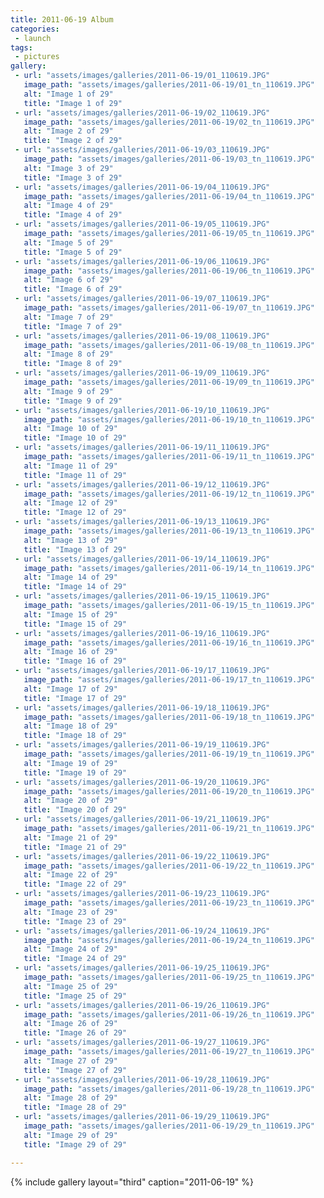 ```yaml
---
title: 2011-06-19 Album
categories:
 - launch
tags:
 - pictures
gallery:
 - url: "assets/images/galleries/2011-06-19/01_110619.JPG"
   image_path: "assets/images/galleries/2011-06-19/01_tn_110619.JPG"
   alt: "Image 1 of 29"
   title: "Image 1 of 29"
 - url: "assets/images/galleries/2011-06-19/02_110619.JPG"
   image_path: "assets/images/galleries/2011-06-19/02_tn_110619.JPG"
   alt: "Image 2 of 29"
   title: "Image 2 of 29"
 - url: "assets/images/galleries/2011-06-19/03_110619.JPG"
   image_path: "assets/images/galleries/2011-06-19/03_tn_110619.JPG"
   alt: "Image 3 of 29"
   title: "Image 3 of 29"
 - url: "assets/images/galleries/2011-06-19/04_110619.JPG"
   image_path: "assets/images/galleries/2011-06-19/04_tn_110619.JPG"
   alt: "Image 4 of 29"
   title: "Image 4 of 29"
 - url: "assets/images/galleries/2011-06-19/05_110619.JPG"
   image_path: "assets/images/galleries/2011-06-19/05_tn_110619.JPG"
   alt: "Image 5 of 29"
   title: "Image 5 of 29"
 - url: "assets/images/galleries/2011-06-19/06_110619.JPG"
   image_path: "assets/images/galleries/2011-06-19/06_tn_110619.JPG"
   alt: "Image 6 of 29"
   title: "Image 6 of 29"
 - url: "assets/images/galleries/2011-06-19/07_110619.JPG"
   image_path: "assets/images/galleries/2011-06-19/07_tn_110619.JPG"
   alt: "Image 7 of 29"
   title: "Image 7 of 29"
 - url: "assets/images/galleries/2011-06-19/08_110619.JPG"
   image_path: "assets/images/galleries/2011-06-19/08_tn_110619.JPG"
   alt: "Image 8 of 29"
   title: "Image 8 of 29"
 - url: "assets/images/galleries/2011-06-19/09_110619.JPG"
   image_path: "assets/images/galleries/2011-06-19/09_tn_110619.JPG"
   alt: "Image 9 of 29"
   title: "Image 9 of 29"
 - url: "assets/images/galleries/2011-06-19/10_110619.JPG"
   image_path: "assets/images/galleries/2011-06-19/10_tn_110619.JPG"
   alt: "Image 10 of 29"
   title: "Image 10 of 29"
 - url: "assets/images/galleries/2011-06-19/11_110619.JPG"
   image_path: "assets/images/galleries/2011-06-19/11_tn_110619.JPG"
   alt: "Image 11 of 29"
   title: "Image 11 of 29"
 - url: "assets/images/galleries/2011-06-19/12_110619.JPG"
   image_path: "assets/images/galleries/2011-06-19/12_tn_110619.JPG"
   alt: "Image 12 of 29"
   title: "Image 12 of 29"
 - url: "assets/images/galleries/2011-06-19/13_110619.JPG"
   image_path: "assets/images/galleries/2011-06-19/13_tn_110619.JPG"
   alt: "Image 13 of 29"
   title: "Image 13 of 29"
 - url: "assets/images/galleries/2011-06-19/14_110619.JPG"
   image_path: "assets/images/galleries/2011-06-19/14_tn_110619.JPG"
   alt: "Image 14 of 29"
   title: "Image 14 of 29"
 - url: "assets/images/galleries/2011-06-19/15_110619.JPG"
   image_path: "assets/images/galleries/2011-06-19/15_tn_110619.JPG"
   alt: "Image 15 of 29"
   title: "Image 15 of 29"
 - url: "assets/images/galleries/2011-06-19/16_110619.JPG"
   image_path: "assets/images/galleries/2011-06-19/16_tn_110619.JPG"
   alt: "Image 16 of 29"
   title: "Image 16 of 29"
 - url: "assets/images/galleries/2011-06-19/17_110619.JPG"
   image_path: "assets/images/galleries/2011-06-19/17_tn_110619.JPG"
   alt: "Image 17 of 29"
   title: "Image 17 of 29"
 - url: "assets/images/galleries/2011-06-19/18_110619.JPG"
   image_path: "assets/images/galleries/2011-06-19/18_tn_110619.JPG"
   alt: "Image 18 of 29"
   title: "Image 18 of 29"
 - url: "assets/images/galleries/2011-06-19/19_110619.JPG"
   image_path: "assets/images/galleries/2011-06-19/19_tn_110619.JPG"
   alt: "Image 19 of 29"
   title: "Image 19 of 29"
 - url: "assets/images/galleries/2011-06-19/20_110619.JPG"
   image_path: "assets/images/galleries/2011-06-19/20_tn_110619.JPG"
   alt: "Image 20 of 29"
   title: "Image 20 of 29"
 - url: "assets/images/galleries/2011-06-19/21_110619.JPG"
   image_path: "assets/images/galleries/2011-06-19/21_tn_110619.JPG"
   alt: "Image 21 of 29"
   title: "Image 21 of 29"
 - url: "assets/images/galleries/2011-06-19/22_110619.JPG"
   image_path: "assets/images/galleries/2011-06-19/22_tn_110619.JPG"
   alt: "Image 22 of 29"
   title: "Image 22 of 29"
 - url: "assets/images/galleries/2011-06-19/23_110619.JPG"
   image_path: "assets/images/galleries/2011-06-19/23_tn_110619.JPG"
   alt: "Image 23 of 29"
   title: "Image 23 of 29"
 - url: "assets/images/galleries/2011-06-19/24_110619.JPG"
   image_path: "assets/images/galleries/2011-06-19/24_tn_110619.JPG"
   alt: "Image 24 of 29"
   title: "Image 24 of 29"
 - url: "assets/images/galleries/2011-06-19/25_110619.JPG"
   image_path: "assets/images/galleries/2011-06-19/25_tn_110619.JPG"
   alt: "Image 25 of 29"
   title: "Image 25 of 29"
 - url: "assets/images/galleries/2011-06-19/26_110619.JPG"
   image_path: "assets/images/galleries/2011-06-19/26_tn_110619.JPG"
   alt: "Image 26 of 29"
   title: "Image 26 of 29"
 - url: "assets/images/galleries/2011-06-19/27_110619.JPG"
   image_path: "assets/images/galleries/2011-06-19/27_tn_110619.JPG"
   alt: "Image 27 of 29"
   title: "Image 27 of 29"
 - url: "assets/images/galleries/2011-06-19/28_110619.JPG"
   image_path: "assets/images/galleries/2011-06-19/28_tn_110619.JPG"
   alt: "Image 28 of 29"
   title: "Image 28 of 29"
 - url: "assets/images/galleries/2011-06-19/29_110619.JPG"
   image_path: "assets/images/galleries/2011-06-19/29_tn_110619.JPG"
   alt: "Image 29 of 29"
   title: "Image 29 of 29"

---
```


{% include gallery layout="third" caption="2011-06-19" %}
